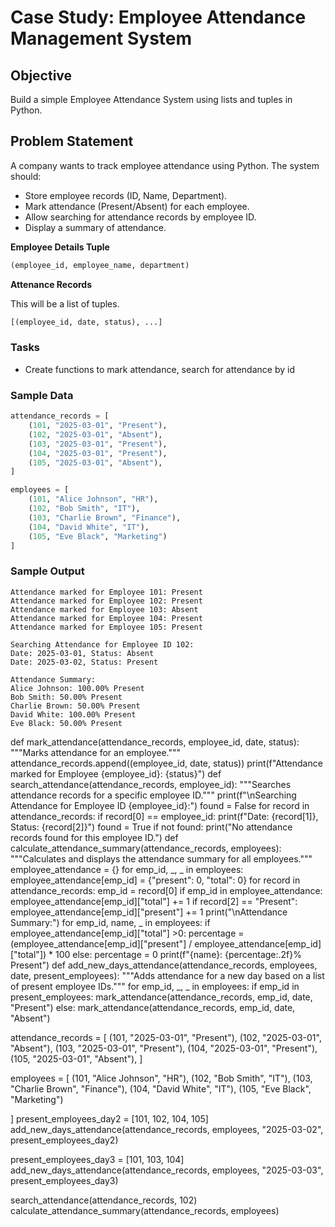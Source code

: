# Case Study: Employee Attendance Management System

## Objective

Build a simple Employee Attendance System using lists and tuples in Python.

## Problem Statement

A company wants to track employee attendance using Python. The system should:

- Store employee records (ID, Name, Department).
- Mark attendance (Present/Absent) for each employee.
- Allow searching for attendance records by employee ID.
- Display a summary of attendance.

**Employee Details Tuple**

```python
(employee_id, employee_name, department)
```

**Attenance Records**

This will be a list of tuples.
```python
[(employee_id, date, status), ...]
```

### Tasks

- Create functions to mark attendance, search for attendance by id

### Sample Data

```python
attendance_records = [
    (101, "2025-03-01", "Present"),
    (102, "2025-03-01", "Absent"),
    (103, "2025-03-01", "Present"),
    (104, "2025-03-01", "Present"),
    (105, "2025-03-01", "Absent"),
]

employees = [
    (101, "Alice Johnson", "HR"),
    (102, "Bob Smith", "IT"),
    (103, "Charlie Brown", "Finance"),
    (104, "David White", "IT"),
    (105, "Eve Black", "Marketing")
]

```

### Sample Output

```
Attendance marked for Employee 101: Present
Attendance marked for Employee 102: Present
Attendance marked for Employee 103: Absent
Attendance marked for Employee 104: Present
Attendance marked for Employee 105: Present

Searching Attendance for Employee ID 102:
Date: 2025-03-01, Status: Absent
Date: 2025-03-02, Status: Present

Attendance Summary:
Alice Johnson: 100.00% Present
Bob Smith: 50.00% Present
Charlie Brown: 50.00% Present
David White: 100.00% Present
Eve Black: 50.00% Present
```
def mark_attendance(attendance_records, employee_id, date, status):
    """Marks attendance for an employee."""
    attendance_records.append((employee_id, date, status))
    print(f"Attendance marked for Employee {employee_id}: {status}")
def search_attendance(attendance_records, employee_id):
    """Searches attendance records for a specific employee ID."""
    print(f"\nSearching Attendance for Employee ID {employee_id}:")
    found = False
    for record in attendance_records:
        if record[0] == employee_id:
            print(f"Date: {record[1]}, Status: {record[2]}")
            found = True
    if not found:
        print("No attendance records found for this employee ID.")
def calculate_attendance_summary(attendance_records, employees):
    """Calculates and displays the attendance summary for all employees."""
    employee_attendance = {}
    for emp_id, _, _ in employees:
        employee_attendance[emp_id] = {"present": 0, "total": 0}
for record in attendance_records:
        emp_id = record[0]
        if emp_id in employee_attendance:
            employee_attendance[emp_id]["total"] += 1
            if record[2] == "Present":
                employee_attendance[emp_id]["present"] += 1
print("\nAttendance Summary:")
    for emp_id, name, _ in employees:
        if employee_attendance[emp_id]["total"] >0:
            percentage = (employee_attendance[emp_id]["present"] / employee_attendance[emp_id]["total"]) * 100
        else:
            percentage = 0
        print(f"{name}: {percentage:.2f}% Present")
        def add_new_days_attendance(attendance_records, employees, date, present_employees):
    """Adds attendance for a new day based on a list of present employee IDs."""
    for emp_id, _, _ in employees:
        if emp_id in present_employees:
            mark_attendance(attendance_records, emp_id, date, "Present")
        else:
            mark_attendance(attendance_records, emp_id, date, "Absent")

attendance_records = [
    (101, "2025-03-01", "Present"),
    (102, "2025-03-01", "Absent"),
    (103, "2025-03-01", "Present"),
    (104, "2025-03-01", "Present"),
    (105, "2025-03-01", "Absent"),
]

employees = [
    (101, "Alice Johnson", "HR"),
    (102, "Bob Smith", "IT"),
    (103, "Charlie Brown", "Finance"),
    (104, "David White", "IT"),
    (105, "Eve Black", "Marketing")

]
present_employees_day2 = [101, 102, 104, 105]
add_new_days_attendance(attendance_records, employees, "2025-03-02", present_employees_day2)

present_employees_day3 = [101, 103, 104]
add_new_days_attendance(attendance_records, employees, "2025-03-03", present_employees_day3)

search_attendance(attendance_records, 102)
calculate_attendance_summary(attendance_records, employees)
